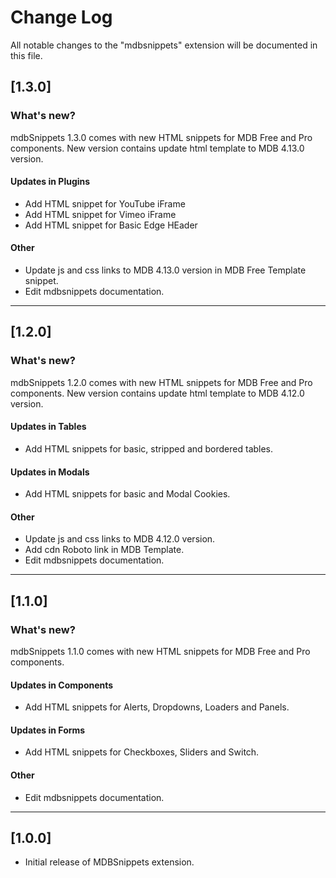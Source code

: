 # Change Log

All notable changes to the "mdbsnippets" extension will be documented in this file.

## [1.3.0]

### What's new?
mdbSnippets 1.3.0 comes with new HTML snippets for MDB Free and Pro components. New version contains update html template to MDB 4.13.0 version.

#### Updates in Plugins
- Add HTML snippet for YouTube iFrame
- Add HTML snippet for Vimeo iFrame 
- Add HTML snippet for Basic Edge HEader

#### Other
- Update js and css links to MDB 4.13.0 version in MDB Free Template snippet.
- Edit mdbsnippets documentation.

--------------------------------------------------------------------------------

## [1.2.0]

### What's new?
mdbSnippets 1.2.0 comes with new HTML snippets for MDB Free and Pro components. New version contains update html template to MDB 4.12.0 version.

#### Updates in Tables
- Add HTML snippets for basic, stripped and bordered tables.

#### Updates in Modals
- Add HTML snippets for basic and Modal Cookies.

#### Other
- Update js and css links to MDB 4.12.0 version.
- Add cdn Roboto link in MDB Template.
- Edit mdbsnippets documentation.

--------------------------------------------------------------------------------

## [1.1.0]

### What's new?
mdbSnippets 1.1.0 comes with new HTML snippets for MDB Free and Pro components.

#### Updates in Components
- Add HTML snippets for Alerts, Dropdowns, Loaders and Panels.

#### Updates in Forms
- Add HTML snippets for Checkboxes, Sliders and Switch.

#### Other
- Edit mdbsnippets documentation.

--------------------------------------------------------------------------------

## [1.0.0]

- Initial release of MDBSnippets extension.